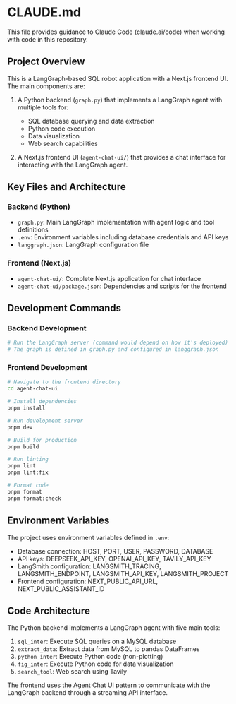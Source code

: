 # CLAUDE.md

This file provides guidance to Claude Code (claude.ai/code) when working with code in this repository.

## Project Overview

This is a LangGraph-based SQL robot application with a Next.js frontend UI. The main components are:

1. A Python backend (`graph.py`) that implements a LangGraph agent with multiple tools for:
   - SQL database querying and data extraction
   - Python code execution
   - Data visualization
   - Web search capabilities

2. A Next.js frontend UI (`agent-chat-ui/`) that provides a chat interface for interacting with the LangGraph agent.

## Key Files and Architecture

### Backend (Python)
- `graph.py`: Main LangGraph implementation with agent logic and tool definitions
- `.env`: Environment variables including database credentials and API keys
- `langgraph.json`: LangGraph configuration file

### Frontend (Next.js)
- `agent-chat-ui/`: Complete Next.js application for chat interface
- `agent-chat-ui/package.json`: Dependencies and scripts for the frontend

## Development Commands

### Backend Development
```bash
# Run the LangGraph server (command would depend on how it's deployed)
# The graph is defined in graph.py and configured in langgraph.json
```

### Frontend Development
```bash
# Navigate to the frontend directory
cd agent-chat-ui

# Install dependencies
pnpm install

# Run development server
pnpm dev

# Build for production
pnpm build

# Run linting
pnpm lint
pnpm lint:fix

# Format code
pnpm format
pnpm format:check
```

## Environment Variables

The project uses environment variables defined in `.env`:
- Database connection: HOST, PORT, USER, PASSWORD, DATABASE
- API keys: DEEPSEEK_API_KEY, OPENAI_API_KEY, TAVILY_API_KEY
- LangSmith configuration: LANGSMITH_TRACING, LANGSMITH_ENDPOINT, LANGSMITH_API_KEY, LANGSMITH_PROJECT
- Frontend configuration: NEXT_PUBLIC_API_URL, NEXT_PUBLIC_ASSISTANT_ID

## Code Architecture

The Python backend implements a LangGraph agent with five main tools:
1. `sql_inter`: Execute SQL queries on a MySQL database
2. `extract_data`: Extract data from MySQL to pandas DataFrames
3. `python_inter`: Execute Python code (non-plotting)
4. `fig_inter`: Execute Python code for data visualization
5. `search_tool`: Web search using Tavily

The frontend uses the Agent Chat UI pattern to communicate with the LangGraph backend through a streaming API interface.